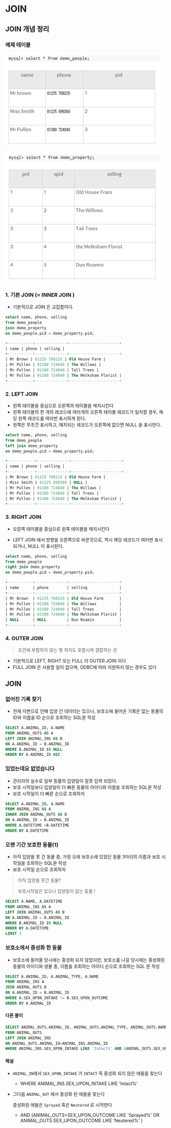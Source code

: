 # JOIN

## JOIN 개념 정리

### 예제 테이블

![image-20191226185555116](JOIN.assets/image-20191226185555116.png)

![image-20191226185606550](JOIN.assets/image-20191226185606550.png)



### 1. 기본 JOIN (= INNER JOIN )

- 기본적으로 JOIN 은 교집합이다.

```sql
select name, phone, selling 
from demo_people 
join demo_property 
on demo_people.pid = demo_property.pid;
```

```sql
+-----------+--------------+----------------------+ 
| name | phone | selling | 
+-----------+--------------+----------------------+ 
| Mr Brown | 01225 708225 | Old House Farm |
| Mr Pullen | 01380 724040 | The Willows |
| Mr Pullen | 01380 724040 | Tall Trees | 
| Mr Pullen | 01380 724040 | The Melksham Florist | 
+-----------+--------------+----------------------+
```



### 2. LEFT JOIN

- 왼쪽 테이블을 중심으로 오른쪽의 테이블을 매치시킨다
- 왼쪽 테이블의 한 개의 레코드에 여러개의 오른쪽 테이블 레코드가 일치할 경우, 해당 왼쪽 레코드를 여러번 표시하게 된다.
- 왼쪽은 무조건 표시하고, 매치되는 레코드가 오른쪽에 없으면 NULL 을 표시한다.

```sql
select name, phone, selling 
from demo_people 
left join demo_property
on demo_people.pid = demo_property.pid;
```

```sql
+------------+--------------+----------------------+
| name | phone | selling | 
+------------+--------------+----------------------+ 
| Mr Brown | 01225 708225 | Old House Farm |
| Miss Smith | 01225 899360 | NULL | 
| Mr Pullen | 01380 724040 | The Willows |
| Mr Pullen | 01380 724040 | Tall Trees |
| Mr Pullen | 01380 724040 | The Melksham Florist | 
+------------+--------------+----------------------+
```



### 3. RIGHT JOIN

- 오른쪽 테이블을 중심으로 왼쪽 테이블을 매치시킨다

- LEFT JOIN 에서 방향을 오른쪽으로 바꾼것으로, 역시 해당 레코드가 여러번 표시되거나, NULL 이 표시된다.

```sql
select name, phone, selling
from demo_people
right join demo_property
on demo_people.pid = demo_property.pid;
```

```sql
+-----------+--------------+----------------------+
| name      | phone        | selling              |
+-----------+--------------+----------------------+
| Mr Brown  | 01225 708225 | Old House Farm       |
| Mr Pullen | 01380 724040 | The Willows          |
| Mr Pullen | 01380 724040 | Tall Trees           |
| Mr Pullen | 01380 724040 | The Melksham Florist |
| NULL      | NULL         | Dun Roamin           |
+-----------+--------------+----------------------+
```



### 4. OUTER JOIN 

>  조건에 부합하지 않는 행 까지도 포함시켜 결합하는 것

- 기본적으로 LEFT, RIGHT 또는 FULL 이 OUTER JOIN 이다
- FULL JOIN 은 사용할 일이 없으며, ODBC에 따라 지원하지 않는 경우도 있다





## JOIN

### 없어진 기록 찾기

- 천재 지변으로 인해 입양 간 데이터는 있으나, 보호소에 들어온 기록은 없는 동물의 ID와 이름을 ID 순으로 조회하는 SQL문 작성

```sql
SELECT A.ANIMAL_ID, A.NAME
FROM ANIMAL_OUTS AS A
LEFT JOIN ANIMAL_INS AS B
ON A.ANIMAL_ID = B.ANIMAL_ID
WHERE B.ANIMAL_ID IS NULL
ORDER BY A.ANIMAL_ID ASC
```



### 있었는데요 없었습니다

- 관리자의 실수로 일부 동물의 입양일이 잘못 입력 되었다.
- 보호 시작일보다 입양일이 더 빠른 동물의 아이디와 이름을 조회하는 SQL문 작성
- 보호 시작일이 더 빠른 순으로 조회하자

```sql
SELECT A.ANIMAL_ID, A.NAME
FROM ANIMAL_INS AS A
INNER JOIN ANIMAL_OUTS AS B
ON A.ANIMAL_ID = B.ANIMAL_ID
WHERE A.DATETIME >B.DATETIME
ORDER BY A.DATETIME 
```



### 오랜 기간 보호한 동물(1)

- 아직 입양을 못 간 동물 중, 가장 오래 보호소에 있었던 동물 3마리의 이름과 보호 시작일을 조회하는 SQL문 작성
- 보호 시작일 순으로 조회하자

> 아직 입양을 못간 동물?
>
> 보호시작일은 있으나 입양일이 없는 동물 !

```sql
SELECT A.NAME, A.DATETIME
FROM ANIMAL_INS AS A
LEFT JOIN ANIMAL_OUTS AS B
ON A.ANIMAL_ID = B.ANIMAL_ID
WHERE B.ANIMAL_ID IS NULL
ORDER BY A.DATETIME
LIMIT 3
```



### 보호소에서 중성화 한 동물

- 보호소에 들어올 당시에는 중성화 되지 않았지만, 보호소를 나갈 당시에는 중성화된 동물의 아이디와 생물 종, 이름을 조회하는 아이디 순으로 조회하는 SQL 문 작성

```sql
SELECT A.ANIMAL_ID, A.ANIMAL_TYPE, A.NAME
FROM ANIMAL_INS A
JOIN ANIMAL_OUTS B
ON A.ANIMAL_ID = B.ANIMAL_ID
WHERE A.SEX_UPON_INTAKE != B.SEX_UPON_OUTCOME
ORDER BY A.ANIMAL_ID
```

#### 다른 풀이

```sql
SELECT ANIMAL_OUTS.ANIMAL_ID, ANIMAL_OUTS.ANIMAL_TYPE, ANIMAL_OUTS.NAME 
FROM ANIMAL_OUTS 
LEFT JOIN ANIMAL_INS 
ON ANIMAL_OUTS.ANIMAL_ID=ANIMAL_INS.ANIMAL_ID 
WHERE ANIMAL_INS.SEX_UPON_INTAKE LIKE 'Intact%' AND (ANIMAL_OUTS.SEX_UPON_OUTCOME LIKE 'Spayed%' OR ANIMAL_OUTS.SEX_UPON_OUTCOME LIKE 'Neutered%')
```

#### 해설

- `ANIMAL_IN`에서 `SEX_UPON_INTAKE` 가 `INTACT` 즉 중성화 되지 않은 애들을 찾는다

  - WHERE ANIMAL_INS.SEX_UPON_INTAKE LIKE 'Intact%'

- 그다음 `ANIMAL_OUT` 에서 중성화 된 애들을 찾는다

  중성화된 애들은 `Sprayed` 혹은 `Neutered`  로 시작한다

  - AND (ANIMAL_OUTS>SEX_UPON_OUTCOME LIKE 'Sprayed%' OR ANIMAL_OUTS.SEX_UPON_OUTCOME LIKE 'Neutered%' )


